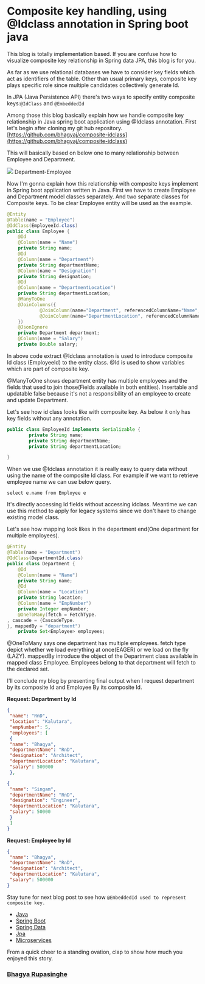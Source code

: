 # Composite key handling, using @Idclass annotation in Spring boot java

This blog is totally implementation based. If you are confuse how to visualize
composite key relationship in Spring data JPA, this blog is for you.

As far as we use relational databases we have to consider key fields which act
as identifiers of the table. Other than usual primary keys, composite key plays
specific role since multiple candidates collectively generate Id.

In JPA (Java Persistence API) there's two ways to specify entity composite
keys:`@IdClass` and `@EmbeddedId`

Among those this blog basically explain how we handle composite key relationship
in Java spring boot application using @Idclass annotation. First let's begin
after cloning my git hub repository.
[https://github.com/bhagyaj/composite-idclass](https://github.com/bhagyaj/composite-idclass)

This will basically based on below one to many relationship between Employee and
Department.

![](https://cdn-images-1.medium.com/max/1600/1*cbhwPB6b__kElasmzvYcug.png)
<span class="figcaption_hack">Department-Employee</span>

Now I'm gonna explain how this relationship with composite keys implement in
Spring boot application written in Java. First we have to create Employee and
Department model classes separately. And two separate classes for Composite
keys. To be clear Employee entity will be used as the example.

```java
@Entity
@Table(name = "Employee")
@IdClass(EmployeeId.class)
public class Employee {
    @Id
    @Column(name = "Name")
    private String name;
    @Id
    @Column(name = "Department")
    private String departmentName;
    @Column(name = "Designation")
    private String designation;
    @Id
    @Column(name = "DepartmentLocation")
    private String departmentLocation;
    @ManyToOne
    @JoinColumns({
            @JoinColumn(name="Department", referencedColumnName="Name",insertable = false,updatable = false),
            @JoinColumn(name="DepartmentLocation", referencedColumnName="Location",insertable = false,updatable = false),
    })
    @JsonIgnore
    private Department department;
    @Column(name = "Salary")
    private Double salary;
```

In above code extract @Idclass annotation is used to introduce composite Id
class (EmployeeId) to the entity class. @Id is used to show variables which are
part of composite key.

@ManyToOne shows department entity has multiple employees and the fields that
used to join those(Fields available in both entities). Insertable and updatable
false because it's not a responsibility of an employee to create and update
Department.

Let's see how id class looks like with composite key. As below it only has key
fields without any annotation.

```java
public class EmployeeId implements Serializable {
        private String name;
        private String departmentName;
        private String departmentLocation;

}
```

When we use @Idclass annotation it is really easy to query data without using
the name of the composite Id class. For example if we want to retrieve employee
name we can use below query.

    select e.name from Employee e

It's directly accessing Id fields without accessing idclass. Meantime we can use
this method to apply for legacy systems since we don't have to change existing
model class.

Let's see how mapping look likes in the department end(One department for
multiple employees).

```java
@Entity
@Table(name = "Department")
@IdClass(DepartmentId.class)
public class Department {
    @Id
    @Column(name = "Name")
    private String name;
    @Id
    @Column(name = "Location")
    private String location;
    @Column(name = "EmpNumber")
    private Integer empNumber;
    @OneToMany(fetch = FetchType.
, cascade = {CascadeType.
}, mappedBy = "department")
    private Set<Employee> employees;
```

@OneToMany says one department has multiple employees. fetch type depict whether
we load everything at once(EAGER) or we load on the fly (LAZY). mappedBy
introduce the object of the Department class available in mapped class Employee.
Employees belong to that department will fetch to the declared set.

I'll conclude my blog by presenting final output when I request department by
its composite Id and Employee By its composite Id.

**Request: Department by Id**

```json
{
 "name": "RnD",
 "location": "Kalutara",
 "empNumber": 5,
 "employees": [
 {
 "name": "Bhagya",
 "departmentName": "RnD",
 "designation": "Architect",
 "departmentLocation": "Kalutara",
 "salary": 500000
 },

{
 "name": "Singam",
 "departmentName": "RnD",
 "designation": "Engineer",
 "departmentLocation": "Kalutara",
 "salary": 50000
 }
 ]
}
```

**Request: Employee by Id**

```json
{
 "name": "Bhagya",
 "departmentName": "RnD",
 "designation": "Architect",
 "departmentLocation": "Kalutara",
 "salary": 500000
}
```

Stay tune for next blog post to see how `@EmbeddedId used to represent composite
key.`

* [Java](https://medium.com/tag/java?source=post)
* [Spring Boot](https://medium.com/tag/spring-boot?source=post)
* [Spring Data](https://medium.com/tag/spring-data?source=post)
* [Jpa](https://medium.com/tag/jpa?source=post)
* [Microservices](https://medium.com/tag/microservices?source=post)

From a quick cheer to a standing ovation, clap to show how much you enjoyed this
story.

### [Bhagya Rupasinghe](https://medium.com/@bhagyajayashani)
